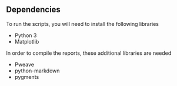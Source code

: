 ## Dependencies

To run the scripts, you will need to install the following libraries

 - Python 3
 - Matplotlib

In order to compile the reports, these additional libraries are needed

 - Pweave
 - python-markdown
 - pygments
